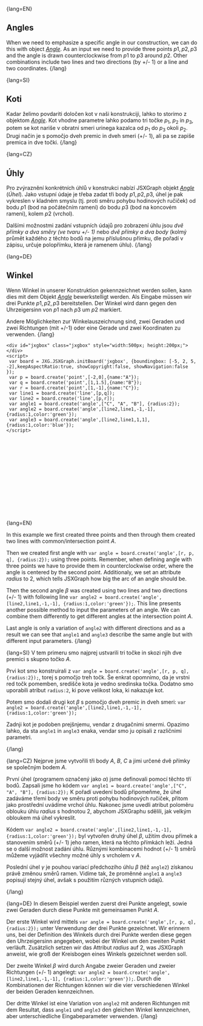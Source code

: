 {lang=EN}
## Angles

When we need to emphasize a specific angle in our construction, we can do this with object [_Angle_](https://jsxgraph.org/docs/symbols/Angle.html).
As an input we need to provide three points $p1, p2, p3$ and the angle is drawn counterclockwise from $p1$ to $p3$ around $p2$.
Other combinations include two lines and two directions (by +/- 1) or a line and two coordinates.
{/lang}

{lang=SI}
## Koti

Kadar želimo povdariti določen kot v naši konstrukciji, lahko to storimo z objektom [_Angle_](https://jsxgraph.org/docs/symbols/Angle.html). Kot vhodne parametre
lahko podamo tri točke $p_1$, $p_2$ in $p_3$, potem se kot nariše v obratni smeri urinega kazalca od $p_1$ do $p_3$ okoli $p_2$. Drugi način je s pomočjo dveh premic
in dveh smeri (+/- 1), ali pa se zapiše premica in dve točki. 
{/lang}

{lang=CZ}
## Úhly

Pro zvýraznění konkrétních úhlů v konstrukci nabízí JSXGraph objekt [_Angle_](https://jsxgraph.org/docs/symbols/Angle.html) (*Úhel*).
Jako vstupní údaje je třeba zadat tři body $p1, p2, p3$, úhel je pak vykreslen v kladném smyslu (tj. proti směru pohybu hodinových ručiček)
od bodu $p1$ (bod na počátečním rameni) do bodu $p3$ (bod na koncovém rameni), kolem $p2$ (vrchol).

Dalšími možnostmi zadání vstupních údajů pro zobrazení úhlu jsou *dvě přímky a dva směry (ve tvaru +/- 1)* nebo *dvě přímky a dva body*
(kolmý průmět každého z těchto bodů na jemu příslušnou přímku, dle pořadí v zápisu, určuje polopřímku, která je ramenem úhlu).
{/lang}

{lang=DE}
## Winkel

Wenn Winkel in unserer Konstruktion gekennzeichnet werden sollen, kann dies mit dem Objekt
[_Angle_](https://jsxgraph.org/docs/symbols/Angle.html) bewerkstelligt werden.
Als Eingabe müssen wir drei Punkte $p1, p2, p3$ bereitstellen. Der Winkel wird dann gegen den Uhrzeigersinn
von $p1$ nach $p3$ um $p2$ markiert.

Andere Möglichkeiten zur Winkelauszeichnung sind, zwei Geraden und zwei Richtungen (mit +/-1) oder eine Gerade und zwei Koordinaten zu verwenden.
{/lang}

```JS
<div id="jxgbox" class="jxgbox" style="width:500px; height:200px;"></div>
<script>
 var board = JXG.JSXGraph.initBoard('jxgbox', {boundingbox: [-5, 2, 5, -2],keepAspectRatio:true, showCopyright:false, showNavigation:false });
 var p = board.create('point',[-2,0],{name:"A"});
 var q = board.create('point',[1,1.5],{name:"B"});
 var r = board.create('point',[1,-1],{name:"C"});
 var line1 = board.create('line',[p,q]);
 var line2 = board.create('line',[p,r]);
 var angle1 = board.create('angle',["C", "A", "B"], {radius:2});
 var angle2 = board.create('angle',[line2,line1,-1,-1], {radius:1,color:'green'});
 var angle3 = board.create('angle',[line2,line1,1,1], {radius:1,color:'blue'});
</script>
```

<div id="jxgbox" class="jxgbox" style="width:500px; height:200px;"></div>
<script>
 var board = JXG.JSXGraph.initBoard('jxgbox', {boundingbox: [-5, 2, 5, -2],keepAspectRatio:true, showCopyright:false, showNavigation:false });
 var p = board.create('point',[-2,0],{name:"A", fixed:true});
 var q = board.create('point',[1,1.5],{name:"B"});
 var r = board.create('point',[1,-1],{name:"C"});
 var line1 = board.create('line',[p,q]);
 var line2 = board.create('line',[p,r]);
 var angle1 = board.create('angle',["C", "A", "B"], {radius:2});
 var angle2 = board.create('angle',[line2,line1,-1,-1], {radius:1,color:'green'});
 var angle3 = board.create('angle',[line2,line1,1,1], {radius:1,color:'blue'});
</script>

{lang=EN}

In this example we first created three points and then through them created two lines with common/intersection point $A$.

Then we created first angle with `var angle = board.create('angle',[r, p, q], {radius:2});` using three points. Remember,
when defining angle with three points we have to provide them in counterclockwise order, where the angle is centered by the second point. Additionaly, we set an attribute
_radius_ to $2$, which tells JSXGraph how big the arc of an angle should be.

Then the second angle $\beta$ was created using two lines and two directions (+/- 1) with following line
`var angle2 = board.create('angle',[line2,line1,-1,-1], {radius:1,color:'green'});`. This line presents another possible
method to input the parameters of an angle. We can combine them differently to get different angles at the intersection point $A$.

Last angle is only a variation of `angle2` with different directions and as a result we can see that `angle1` and `angle3`
describe the same angle but with different input parameters.
{/lang}

{lang=SI}
V tem primeru smo najprej ustvarili tri točke in skozi njih dve premici s skupno točko $A$. 

Prvi kot smo konstruirali z `var angle = board.create('angle',[r, p, q], {radius:2});`, torej s pomočjo treh točk. Še enkrat opomnimo, da je vrstni red točk
pomemben, središče kota je vedno sredinska točka. Dodatno smo uporabili atribut `radius:2`, ki pove velikost loka, ki nakazuje kot.

Potem smo dodali drugi kot $\beta$ s pomočjo dveh premic in dveh smeri: `var angle2 = board.create('angle',[line2,line1,-1,-1], {radius:1,color:'green'});`

Zadnji kot je podoben prejšnjemu, vendar z drugačnimi smermi. Opazimo lahko, da sta `angle1` in `angle3` enaka, vendar smo ju opisali z različnimi parametri.

{/lang}

{lang=CZ}
Nejprve jsme vytvořili tři body *A*, *B*, *C* a jimi určené dvě přímky se společným bodem $A$. 

První úhel (programem označený jako $\alpha$) jsme definovali pomocí těchto tří bodů. Zapsali jsme ho kódem  `var angle1 = board.create('angle',["C", "A", "B"], {radius:2});`
K pořadí uvedení bodů připomeňme, že úhel zadáváme třemi body ve směru proti pohybu hodinových ručiček, 
přitom jako prostřední uvádíme vrchol úhlu. Nakonec jsme uvedli atribut poloměru oblouku úhlu _radius_ s&nbsp;hodnotou $2$,
abychom JSXGraphu sdělili, jak velkým obloukem má úhel vykreslit. 

Kódem `var angle2 = board.create('angle',[line2,line1,-1,-1], {radius:1,color:'green'});` byl vytvořen druhý úhel $\beta$, 
užitím dvou přímek a stanovením směrů (+/- 1) jeho ramen, která na těchto přímkách leží. 
Jedná se o další možnost zadání úhlu. Různými kombinacemi hodnot (+/- 1) směrů můžeme vyjádřit všechny možné 
úhly s vrcholem v&nbsp;$A$.

Poslední úhel $\gamma$ je pouhou variací předchozího úhlu $\beta$ (též `angle2`) získanou právě změnou směrů ramen. Vidíme tak,
že proměnné `angle1` a `angle3` popisují stejný úhel, avšak s použitím různých vstupních údajů.

{/lang}

{lang=DE}
In diesem Beispiel werden zuerst drei Punkte angelegt, sowie zwei Geraden durch diese Punkte mit gemeinsamen Punkt $A$.

Der erste Winkel wird mittels
`var angle = board.create('angle',[r, p, q], {radius:2});` unter Verwendung der drei Punkte gezeichnet.
Wir erinnern uns, bei der Definition des Winkels durch drei Punkte werden diese gegen den Uhrzeigersinn angegeben, wobei der
Winkel um den zweiten Punkt verläuft.
Zusätzlich setzen wir das Attribut _radius_ auf $2$, was JSXGraph anweist, wie groß der Kreisbogen eines Winkels gezeichnet werden soll.

Der zweite Winkel $\beta$ wird durch Angabe zweier Geraden und zweier Richtungen (+/- 1) angelegt:
`var angle2 = board.create('angle',[line2,line1,-1,-1], {radius:1,color:'green'});`.
Durch die Kombinationen der Richtungen können wir die vier verschiedenen Winkel der beiden Geraden kennzeichnen.

Der dritte Winkel ist eine Variation von `angle2` mit anderen Richtungen mit dem Resultat, dass `angle1` und `angle3`
den gleichen Winkel kennzeichnen, aber unterschiedliche Eingabeparameter verwenden.
{/lang}
